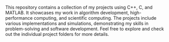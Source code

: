 This repository contains a collection of my projects using C++, C, and MATLAB. It showcases my work in algorithm development, high-performance computing, and scientific computing. The projects include various implementations and simulations, demonstrating my skills in problem-solving and software development. Feel free to explore and check out the individual project folders for more details.
